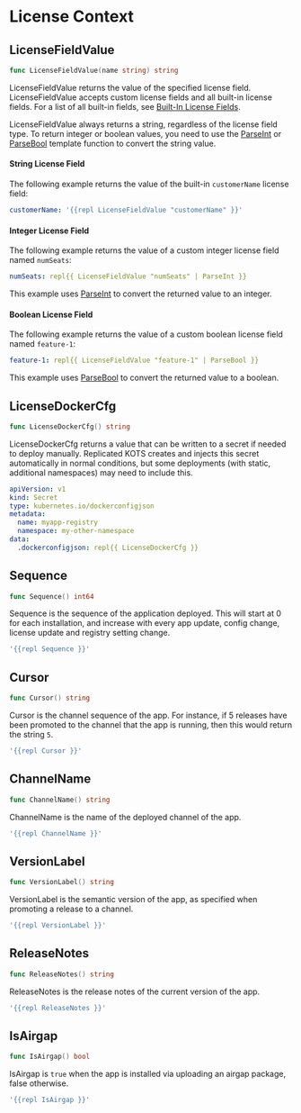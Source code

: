 # License Context

## LicenseFieldValue
```go
func LicenseFieldValue(name string) string
```
LicenseFieldValue returns the value of the specified license field. LicenseFieldValue accepts custom license fields and all built-in license fields. For a list of all built-in fields, see [Built-In License Fields](/vendor/licenses-using-builtin-fields).

LicenseFieldValue always returns a string, regardless of the license field type. To return integer or boolean values, you need to use the [ParseInt](/reference/template-functions-static-context#parseint) or [ParseBool](/reference/template-functions-static-context#parsebool) template function to convert the string value.

#### String License Field

The following example returns the value of the built-in `customerName` license field:

```yaml
customerName: '{{repl LicenseFieldValue "customerName" }}'
```
#### Integer License Field

The following example returns the value of a custom integer license field named `numSeats`:

```yaml
numSeats: repl{{ LicenseFieldValue "numSeats" | ParseInt }}
```
This example uses [ParseInt](/reference/template-functions-static-context#parseint) to convert the returned value to an integer.

#### Boolean License Field

The following example returns the value of a custom boolean license field named `feature-1`:

```yaml
feature-1: repl{{ LicenseFieldValue "feature-1" | ParseBool }}
```
This example uses [ParseBool](/reference/template-functions-static-context#parsebool) to convert the returned value to a boolean.

## LicenseDockerCfg
```go
func LicenseDockerCfg() string
```
LicenseDockerCfg returns a value that can be written to a secret if needed to deploy manually.
Replicated KOTS creates and injects this secret automatically in normal conditions, but some deployments (with static, additional namespaces) may need to include this.

```yaml
apiVersion: v1
kind: Secret
type: kubernetes.io/dockerconfigjson
metadata:
  name: myapp-registry
  namespace: my-other-namespace
data:
  .dockerconfigjson: repl{{ LicenseDockerCfg }}
```

## Sequence

```go
func Sequence() int64
```
Sequence is the sequence of the application deployed.
This will start at 0 for each installation, and increase with every app update, config change, license update and registry setting change.

```yaml
'{{repl Sequence }}'
```

## Cursor

```go
func Cursor() string
```
Cursor is the channel sequence of the app.
For instance, if 5 releases have been promoted to the channel that the app is running, then this would return the string `5`.

```yaml
'{{repl Cursor }}'
```

## ChannelName

```go
func ChannelName() string
```
ChannelName is the name of the deployed channel of the app.

```yaml
'{{repl ChannelName }}'
```

## VersionLabel

```go
func VersionLabel() string
```
VersionLabel is the semantic version of the app, as specified when promoting a release to a channel.

```yaml
'{{repl VersionLabel }}'
```

## ReleaseNotes

```go
func ReleaseNotes() string
```
ReleaseNotes is the release notes of the current version of the app.

```yaml
'{{repl ReleaseNotes }}'
```

## IsAirgap

```go
func IsAirgap() bool
```
IsAirgap is `true` when the app is installed via uploading an airgap package, false otherwise.

```yaml
'{{repl IsAirgap }}'
```
